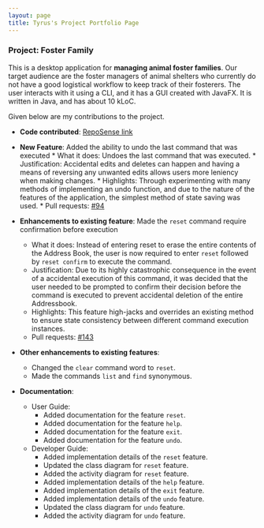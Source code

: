 ```yaml
---
layout: page
title: Tyrus's Project Portfolio Page 
---
```


### Project: Foster Family

This is a desktop application for **managing animal foster families**. Our target audience are the foster managers of animal shelters who currently do not have a good logistical workflow to keep track of their fosterers. The user interacts with it using a CLI, and it has a GUI created with JavaFX. It is written in Java, and has about 10 kLoC.

Given below are my contributions to the project.

* **Code contributed**: [RepoSense link](https://nus-cs2103-ay2324s1.github.io/tp-dashboard/?search=tyruslye&breakdown=false&sort=groupTitle%20dsc&sortWithin=title&since=2023-09-22&timeframe=commit&mergegroup=&groupSelect=groupByRepos)


* **New Feature**: Added the ability to undo the last command that was executed
        * What it does: Undoes the last command that was executed.
        * Justification: Accidental edits and deletes can happen and having a means of reversing any unwanted edits allows users more leniency when making changes.
        * Highlights: Through experimenting with many methods of implementing an undo function, and due to the nature of the features of the application, the simplest method of state saving was used.
        * Pull requests: [#94](https://github.com/AY2324S1-CS2103T-T13-4/tp/pull/94)


* **Enhancements to existing feature**: Made the `reset` command require confirmation before execution
    * What it does: Instead of entering reset to erase the entire contents of the Address Book, the user is now required to enter `reset` followed by `reset confirm` to execute the command.
    * Justification: Due to its highly catastrophic consequence in the event of a accidental execution of this command, it was decided that the user needed to be prompted to confirm their decision before the command is executed to prevent accidental deletion of the entire Addressbook.
    * Highlights: This feature high-jacks and overrides an existing method to ensure state consistency between different command execution instances.
    * Pull requests: [#143](https://github.com/AY2324S1-CS2103T-T13-4/tp/pull/143)


* **Other enhancements to existing features**:
    * Changed the `clear` command word to `reset`.
    * Made the commands `list` and `find` synonymous.


* **Documentation**:
    * User Guide:
        * Added documentation for the feature `reset`.
        * Added documentation for the feature `help`.
        * Added documentation for the feature `exit`.
        * Added documentation for the feature `undo`.
    * Developer Guide:
        * Added implementation details of the `reset` feature.
        * Updated the class diagram for `reset` feature.
        * Added the activity diagram for `reset` feature.
        * Added implementation details of the `help` feature.
        * Added implementation details of the `exit` feature.
        * Added implementation details of the `undo` feature.
        * Updated the class diagram for `undo` feature.
        * Added the activity diagram for `undo` feature.


